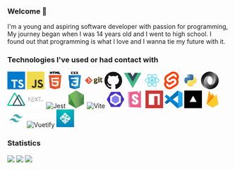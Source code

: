 ### Welcome 👋

I'm a young and aspiring software developer with passion for programming, My journey began when I was 14 years old and I went to high school.
I found out that programming is what I love and I wanna tie my future with it.

### Technologies I've used or had contact with

<div>
  <img height="40" src="https://raw.githubusercontent.com/github/explore/master/topics/typescript/typescript.png" alt="TypeScript">
  <img height="40" src="https://raw.githubusercontent.com/github/explore/master/topics/javascript/javascript.png" alt="JavaScript"/>
  <img height="40" src="https://raw.githubusercontent.com/github/explore/master/topics/html/html.png" alt="HTML"/>
  <img height="40" src="https://raw.githubusercontent.com/github/explore/master/topics/css/css.png" alt="CSS"/>
  <img height="40" src="https://raw.githubusercontent.com/github/explore/master/topics/git/git.png" alt="Git"/>
  <img height="40" src="https://raw.githubusercontent.com/github/explore/master/topics/github/github.png" alt="GitHub"/>
  <img height="40" src="https://raw.githubusercontent.com/github/explore/master/topics/vue/vue.png" alt="Vue"/>
  <img height="40" src="https://raw.githubusercontent.com/github/explore/master/topics/react/react.png" alt="React"/>
  <img height="40" src="https://raw.githubusercontent.com/github/explore/master/topics/svelte/svelte.png" alt="Svelte"/>
  <img height="40" src="https://raw.githubusercontent.com/github/explore/master/topics/python/python.png" alt="Python"/>
  <img height="40" src="https://raw.githubusercontent.com/github/explore/master/topics/json/json.png" alt="JSON"/>
  <img height="40" src="https://raw.githubusercontent.com/github/explore/master/topics/nuxt/nuxt.png" alt="Nuxt"/>
  <img height="40" src="https://raw.githubusercontent.com/github/explore/master/topics/nextjs/nextjs.png" alt="Next.js"/>
  <img height="40" src="https://seeklogo.com/images/J/jest-logo-F9901EBBF7-seeklogo.com.png" alt="Jest"/>
  <img height="40" src="https://raw.githubusercontent.com/github/explore/master/topics/nodejs/nodejs.png" alt="Node.js"/>
  <img height="40" src="https://vitejs.dev/logo.svg" alt="Vite"/>
  <img height="40" src="https://raw.githubusercontent.com/github/explore/master/topics/eslint/eslint.png" alt="ESLint"/>
  <img height="40" src="https://raw.githubusercontent.com/github/explore/master/topics/storybook/storybook.png" alt="Storybook"/>
  <img height="40" src="https://raw.githubusercontent.com/github/explore/master/topics/npm/npm.png" alt="Npm"/>
  <img height="40" src="https://raw.githubusercontent.com/github/explore/master/topics/visual-studio-code/visual-studio-code.png" alt="VSCode"/>
  <img height="40" src="https://raw.githubusercontent.com/github/explore/master/topics/vercel/vercel.png" alt="Vercel"/>
  <img height="40" src="https://raw.githubusercontent.com/github/explore/master/topics/firebase/firebase.png" alt="Firebase"/>
  <img height="40" src="https://raw.githubusercontent.com/github/explore/master/topics/tailwind/tailwind.png" alt="Tailwind"/>
  <img height="40" src="https://seeklogo.com/images/V/vuetify-logo-3BCF73C928-seeklogo.com.png" alt="Vuetify"/>
  <img height="40" src="https://raw.githubusercontent.com/github/explore/master/topics/netlify/netlify.png" alt="Netlify"/>
</div>

### Statistics

<div>
  <img align="center" src="https://github-readme-stats.vercel.app/api?username=Iqro-riv&count_private=true&show_icons=true&theme=tokyonight" />
  <img align="center" src="https://github-readme-streak-stats.herokuapp.com/?user=Iqro-riv&theme=tokyonight"/>
  <img align="center" src="https://github-readme-stats.vercel.app/api/wakatime?username=Iqro-riv&layout=compact&theme=tokyonight" />
</div>
<!--
**Iqro-riv/Iqro-riv** is a ✨ _special_ ✨ repository because its `README.md` (this file) appears on your GitHub profile.

Here are some ideas to get you started:

- 🔭 I’m currently working on ...
- 🌱 I’m currently learning ...
- 👯 I’m looking to collaborate on ...
- 🤔 I’m looking for help with ...
- 💬 Ask me about ...
- 📫 How to reach me: ...
- 😄 Pronouns: ...
- ⚡ Fun fact: ...
-->
